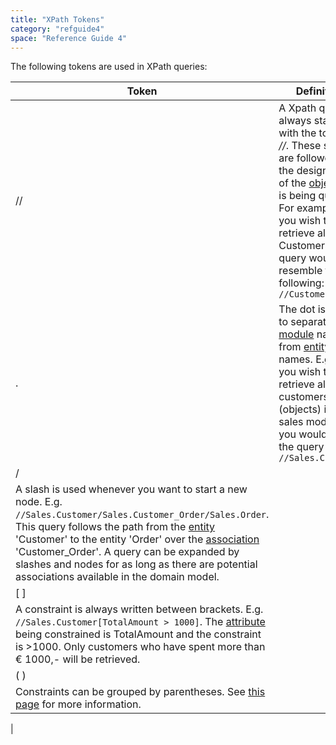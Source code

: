 ```yaml
---
title: "XPath Tokens"
category: "refguide4"
space: "Reference Guide 4"
---
```

The following tokens are used in XPath queries:

| Token | Definition |
| --- | --- |
| // | A Xpath query always starts with the tokens _//_. These slashes are followed by the designation of the [object](https://world.mendix.com/display/refguide3/Entities) that is being queried. For example: if you wish to retrieve all Customers the query would resemble the following: `//Customers` |
| . | The dot is used to separate [module](https://world.mendix.com/display/refguide3/Modules) names from [entity](https://world.mendix.com/display/refguide3/Entities) names. E.g. if you wish to retrieve all the customers (objects) in the sales module you would start the query with: `//Sales.Customer` |
| /
 | A slash is used whenever you want to start a new node. E.g. `//Sales.Customer/Sales.Customer_Order/Sales.Order`. This query follows the path from the [entity](https://world.mendix.com/display/refguide3/Entities) 'Customer' to the entity 'Order' over the [association](associations) 'Customer_Order'. A query can be expanded by slashes and nodes for as long as there are potential associations available in the domain model. |
| [ ]
 | A constraint is always written between brackets. E.g. `//Sales.Customer[TotalAmount > 1000]`. The [attribute](https://world.mendix.com/display/refguide3/Attributes) being constrained is TotalAmount and the constraint is >1000\. Only customers who have spent more than € 1000,- will be retrieved. |
| ( )
 | Constraints can be grouped by parentheses. See [this page](https://world.mendix.com/display/refguide3/XPath+Constraints#XPathConstraints-parentheses) for more information.
 |